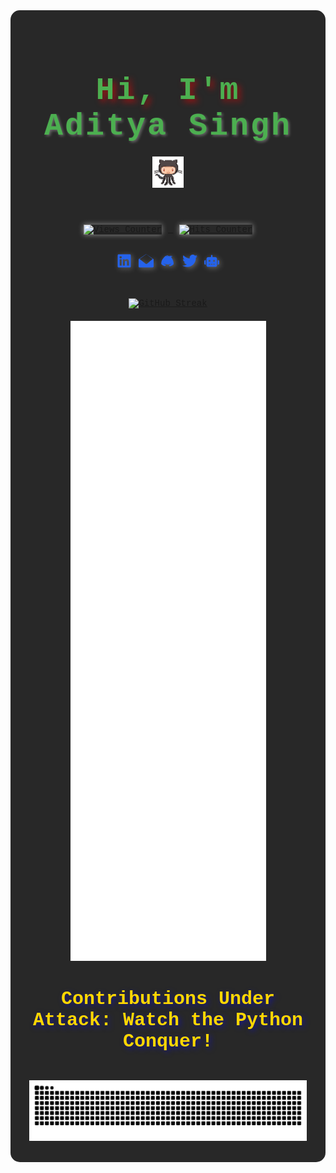 <div align="center" style="font-family: 'Courier New', Courier, monospace; color: #fff; background-color: #282828; padding: 30px; border-radius: 15px; box-shadow: 0px 0px 10px rgba(255, 255, 255, 0.3);">
  <h1 style="font-size: 50px; color: #4CAF50; text-shadow: 5px 5px 10px rgba(255, 0, 0, 0.5); letter-spacing: 3px; font-weight: bold;">
    Hi, I'm <a href="https://github.com/EchoSingh" style="color: #4CAF50; text-decoration: none; font-weight: bold; text-shadow: 2px 2px 4px rgba(255, 255, 255, 0.3);">Aditya Singh</a>
    <img src="https://github.com/EchoSingh/EchoSingh/blob/main/octocat.gif" alt="octocat" width="50" style="margin-top: 20px;" />
  </h1>

  <p>
    <a href="https://github.com/EchoSingh/">
      <img src="https://komarev.com/ghpvc/?username=EchoSingh&color=1E40AF&label=Profile+Views" alt="Views Counter" style="margin: 10px; box-shadow: 0px 0px 8px rgba(255, 255, 255, 0.5);"/>
    </a>
    <a href="https://github.com/EchoSingh">
      <img src="https://hits.seeyoufarm.com/api/count/incr/badge.svg?url=https%3A%2F%2Fgithub.com%2FEchoSingh1212%2Fhit-counter&count_bg=%231E40AF&title_bg=%231E3A8A&title=Hits" alt="Hits Counter" style="margin: 10px; box-shadow: 0px 0px 8px rgba(255, 255, 255, 0.5);"/>
    </a>
  </p>

  <h4 style="color: #1E40AF; font-size: 18px; margin-top: 20px;">
  <!-- LinkedIn Icon -->
  <a href="https://www.linkedin.com/in/adityasinghgdev/" target="_blank" style="text-decoration: none;">
    <svg xmlns="http://www.w3.org/2000/svg" viewBox="0 0 448 512" width="24" height="24" style="fill: #2563EB; filter: drop-shadow(2px 2px 4px rgba(255, 255, 255, 0.3));">
      <path d="M416 32H31.9C14.3 32 0 46.5 0 64.3v383.4C0 465.5 14.3 480 31.9 480H416c17.6 0 32-14.5 32-32.3V64.3c0-17.8-14.4-32.3-32-32.3zM135.4 416H69V202.2h66.5V416zm-33.2-243c-21.3 0-38.5-17.3-38.5-38.5S80.9 96 102.2 96c21.2 0 38.5 17.3 38.5 38.5 0 21.3-17.2 38.5-38.5 38.5zm282.1 243h-66.4V312c0-24.8-.5-56.7-34.5-56.7-34.6 0-39.9 27-39.9 54.9V416h-66.4V202.2h63.7v29.2h.9c8.9-16.8 30.6-34.5 62.9-34.5 67.2 0 79.7 44.3 79.7 101.9V416z"/>
    </svg>
  </a>

  <!-- Email Icon -->
  <a href="mailto:adityasingh@example.com" target="_blank" style="text-decoration: none;">
    <svg xmlns="http://www.w3.org/2000/svg" viewBox="0 0 512 512" width="24" height="24" style="fill: #2563EB; filter: drop-shadow(2px 2px 4px rgba(255, 255, 255, 0.3));">
      <path d="M502.3 190.8c3.9 3.1 6.7 7.1 8.3 11.6s2.4 9.4 2.1 14.1V448c0 17.7-14.3 32-32 32H31.9C14.3 480 0 465.7 0 448V216.5c-.3-4.8 .6-9.6 2.7-14.1s4.5-8.5 8.3-11.6L236.2 35.5c12.3-9.8 29.3-9.8 41.5 0L502.3 190.8zM34.5 192.5l207.7 165.3c12.3 9.8 29.3 9.8 41.5 0L477.6 192.5 281.8 41.1c-12.3-9.8-29.3-9.8-41.5 0L34.5 192.5z"/>
    </svg>
  </a>

  <!-- Discord Icon -->
  <a href="https://discord.com/users/1305957634700083212" target="_blank" style="text-decoration: none;">
    <svg xmlns="http://www.w3.org/2000/svg" viewBox="0 0 640 512" width="24" height="24" style="fill: #2563EB; filter: drop-shadow(2px 2px 4px rgba(255, 255, 255, 0.3));">
      <path d="M524.5 70.9c-34.8-15.6-71.8-27.2-110.5-34 0 0-4.5 8.4-8.4 16.2 61.4 14.9 89.8 37.2 89.8 37.2-36.3-19.7-71.8-29.2-107.2-36.3-30.8-6.3-59.6-7-86-2.8-6.3.9-12.5 2.3-18.5 4-3.5.9-7.1 1.9-10.7 2.8-1.6.5-3.2.9-4.8 1.4-17.2 5-29.3 8.7-29.3 8.7s23.7-22.3 92.8-37.2c-3.9-7.8-8.4-16.2-8.4-16.2-38.7 6.8-75.7 18.3-110.5 34C74.8 162.3 32 270.7 32 382c0 0 45.8 79.8 166.5 95.8 0 0 20.8-24.8 37.3-47-70.5-21.3-97.8-66.8-97.8-66.8 5.4 4.1 13.7 9.9 14.5 10.3 1.2.6 2.3 1.2 3.5 1.7 11.2 5.4 22.3 9.5 32.8 12.9 18.7 5.8 40.6 10.1 65.7 13.6 33.2 4.8 71.5 6.7 112.5-1.7 20.3-3.9 40.6-9.3 60.3-16.3 9.2-3.2 18.6-7 27.8-11.7 0 0-27.3 45.5-97.8 66.8 16.5 22.3 37.3 47 37.3 47 120.7-16 166.5-95.8 166.5-95.8 0-111.3-42.8-219.7-115.5-311.1z"/>
    </svg>
  </a>

  <!-- Twitter Icon -->
  <a href="https://x.com/ADITYAS01117542" target="_blank" style="text-decoration: none;">
    <svg xmlns="http://www.w3.org/2000/svg" viewBox="0 0 512 512" width="24" height="24" style="fill: #2563EB; filter: drop-shadow(2px 2px 4px rgba(255, 255, 255, 0.3));">
      <path d="M459.4 151.7c.3 4.5.3 9.1.3 13.6 0 138.7-105.6 298.6-298.6 298.6-59.5 0-114.7-17.2-161.2-47 8.4 1 16.8 1.3 25.6 1.3 49.1 0 94.3-16.6 130.4-44.8-46.1-1-84.8-31.3-98.1-73 6.5.9 13.1 1.6 19.8 1.6 9.6 0 18.9-1.3 27.8-3.6-48.2-9.7-84.5-52.2-84.5-103.2v-1.3c14.3 7.9 30.6 12.6 48 13.1-28.5-19.1-47.3-51.6-47.3-88.4 0-19.6 5.2-37.8 14.3-53.5 51.9 63.7 129.3 105.6 216.5 110.1-1.6-7.8-2.6-16-2.6-24.4 0-58.8 47.6-106.5 106.5-106.5 30.6 0 58.2 12.9 77.6 33.5 24.3-4.5 47.3-13.6 68-25.9-8 25.1-25.1 46.1-47.3 59.4 21.5-2.3 42.1-8.4 61.3-16.8-14.3 21.1-32.4 39.7-53.3 54.6z"/>
    </svg>
  </a>

  <!-- Hugging Face Icon -->
<a href="https://huggingface.co/adi2606" target="_blank" style="text-decoration: none;">
  <svg xmlns="http://www.w3.org/2000/svg" viewBox="0 0 640 512" width="24" height="24" style="fill: #2563EB;filter: drop-shadow(2px 2px 4px rgba(255, 255, 255, 0.3));">
    <path d="M320 0c17.7 0 32 14.3 32 32l0 64 120 0c39.8 0 72 32.2 72 72l0 272c0 39.8-32.2 72-72 72l-304 0c-39.8 0-72-32.2-72-72l0-272c0-39.8 32.2-72 72-72l120 0 0-64c0-17.7 14.3-32 32-32zM208 384c-8.8 0-16 7.2-16 16s7.2 16 16 16l32 0c8.8 0 16-7.2 16-16s-7.2-16-16-16l-32 0zm96 0c-8.8 0-16 7.2-16 16s7.2 16 16 16l32 0c8.8 0 16-7.2 16-16s-7.2-16-16-16l-32 0zm96 0c-8.8 0-16 7.2-16 16s7.2 16 16 16l32 0c8.8 0 16-7.2 16-16s-7.2-16-16-16l-32 0zM264 256a40 40 0 1 0 -80 0 40 40 0 1 0 80 0zm152 40a40 40 0 1 0 0-80 40 40 0 1 0 0 80zM48 224l16 0 0 192-16 0c-26.5 0-48-21.5-48-48l0-96c0-26.5 21.5-48 48-48zm544 0c26.5 0 48 21.5 48 48l0 96c0 26.5-21.5 48-48 48l-16 0 0-192 16 0z"/>
  </svg>
</a>
</h4>


  <div>
    <a href="https://git.io/streak-stats">
      <img src="https://github-readme-streak-stats-seven-azure.vercel.app?user=EchoSingh&theme=tokyonight-duo&hide_border=true&short_numbers=true&date_format=j%20M%5B%20Y%5D&mode=weekly" alt="GitHub Streak" style="margin-top: 20px;"/>
    </a>
  </div>

  <div>
    <picture>
      <img src="github-metrics-main.svg" alt="GitHub Metrics" loading="lazy" title="GitHub Metrics" style="margin-top: 20px;"/>
    </picture>
  </div>

  <h2 style="font-size: 30px; color: #FFD700; text-shadow: 3px 3px 8px rgba(0, 0, 255, 0.5); margin-top: 40px;">
    Contributions Under Attack: Watch the Python Conquer!
  </h2>

  <div>
    <picture>
      <img src="https://github.com/EchoSingh/EchoSingh/blob/output/snake2.svg" alt="GitHub Contribution Snake" loading="lazy" title="GitHub Contribution Snake" style="margin-top: 20px;"/>
    </picture>
  </div>
</div>
